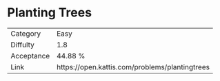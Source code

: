 # Planting Trees

<table>
    <tr>
        <td>Category</td>
        <td>Easy</td>
    </tr>
    <tr>
        <td>Diffulty</td>
        <td>1.8</td>
    </tr>
    <tr>
        <td>Acceptance</td>
        <td>44.88 %</td>
    </tr>
    <tr>
        <td>Link</td>
        <td>https://open.kattis.com/problems/plantingtrees</td>
    </tr>
</table>